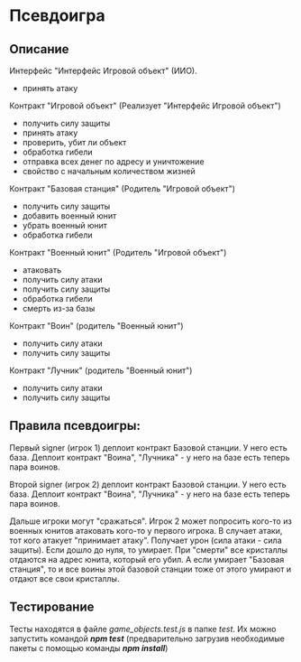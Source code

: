 #  Псевдоигра
## Описание
Интерфейс "Интерфейс Игровой объект" (ИИО).
- принять атаку
  
Контракт "Игровой объект" (Реализует "Интерфейс Игровой объект")

- получить силу защиты
- принять атаку
- проверить, убит ли объект
- обработка гибели 
- отправка всех денег по адресу и уничтожение
- свойство с начальным количеством жизней
  
Контракт "Базовая станция" (Родитель "Игровой объект")
- получить силу защиты
- добавить военный юнит
- убрать военный юнит
- обработка гибели
  
Контракт "Военный юнит" (Родитель "Игровой объект")

- атаковать
- получить силу атаки
- получить силу защиты
- обработка гибели
- смерть из-за базы
  
Контракт "Воин" (родитель "Военный юнит")

- получить силу атаки
- получить силу защиты
  
Контракт "Лучник" (родитель "Военный юнит")

- получить силу атаки
- получить силу защиты
## Правила псевдоигры:
Первый signer (игрок 1) деплоит контракт Базовой станции. У него есть база.
Деплоит контракт "Воина", "Лучника" - у него на базе есть теперь пара воинов.

Второй signer (игрок 2) деплоит контракт Базовой станции. У него есть база.
Деплоит контракт "Воина", "Лучника" - у него на базе есть теперь пара воинов.

Дальше игроки могут "сражаться".
Игрок 2 может попросить кого-то из военных юнитов атаковать кого-то у первого игрока.
В случает атаки, тот кого атакует "принимает атаку". Получает урон (сила атаки - сила защиты). Если дошло до нуля, то умирает.
При "смерти" все кристаллы отдаются на адрес юнита, который его убил. А если умирает "Базовая станция", то и все воины этой базовой станции тоже от этого умирают и отдают все свои кристаллы.
## Тестирование
Тесты находятся в файле *game_objects.test.js* в папке *test*. Их можно запустить командой ***npm test*** (предварительно загрузив необходимые пакеты с помощью команды ***npm install***)